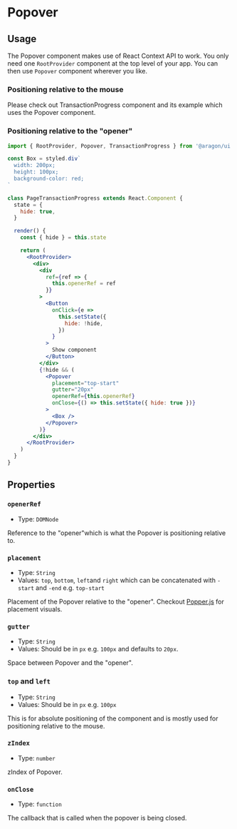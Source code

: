 # Popover

## Usage

The Popover component makes use of React Context API to work. You only need one `RootProvider` component at the top level of your app.
You can then use `Popover` component wherever you like.

### Positioning relative to the mouse

Please check out TransactionProgress component and its example which uses the Popover component.

### Positioning relative to the "opener"

```jsx
import { RootProvider, Popover, TransactionProgress } from '@aragon/ui'

const Box = styled.div`
  width: 200px;
  height: 100px;
  background-color: red;
`

class PageTransactionProgress extends React.Component {
  state = {
    hide: true,
  }

  render() {
    const { hide } = this.state

    return (
      <RootProvider>
        <div>
          <div
            ref={ref => {
              this.openerRef = ref
            }}
          >
            <Button
              onClick={e =>
                this.setState({
                  hide: !hide,
                })
              }
            >
              Show component
            </Button>
          </div>
          {!hide && (
            <Popover
              placement="top-start"
              gutter="20px"
              openerRef={this.openerRef}
              onClose={() => this.setState({ hide: true })}
            >
              <Box />
            </Popover>
          )}
        </div>
      </RootProvider>
    )
  }
}
```

## Properties

### `openerRef`

- Type: `DOMNode`

Reference to the "opener"which is what the Popover is positioning relative to.

### `placement`

- Type: `String`
- Values: `top`, `bottom`, `left`and `right` which can be concatenated with `-start` and `-end` e.g. `top-start`

Placement of the Popover relative to the "opener". Checkout [Popper.js](https://popper.js.org/index.html) for placement visuals.

### `gutter`

- Type: `String`
- Values: Should be in `px` e.g. `100px` and defaults to `20px`.

Space between Popover and the "opener".

### `top` and `left`

- Type: `String`
- Values: Should be in `px` e.g. `100px`

This is for absolute positioning of the component and is mostly used for positioning relative to the mouse.

### `zIndex`

- Type: `number`

zIndex of Popover.

### `onClose`

- Type: `function`

The callback that is called when the popover is being closed.
